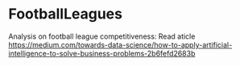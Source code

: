 # FootballLeagues
Analysis on football league competitiveness: Read aticle
https://medium.com/towards-data-science/how-to-apply-artificial-intelligence-to-solve-business-problems-2b6fefd2683b
